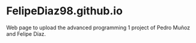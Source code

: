 # FelipeDiaz98.github.io
Web page to upload the advanced programming 1 project of Pedro Muñoz and Felipe Díaz.
